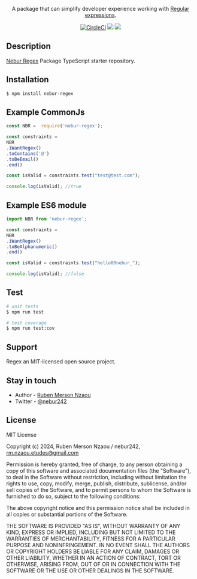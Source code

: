 <p align="center">A package that can simplify developer experience working with <a href="https://developer.mozilla.org/en-US/docs/Web/JavaScript/Guide/Regular_expressions" target="_blank">Regular expressions</a>.</p>
    <p align="center">
<a href="#" target="_blank"><img src="https://img.shields.io/circleci/build/github/nestjs/nest/master" alt="CircleCI" /></a>
  <a href="https://www.paypal.com/donate/?hosted_button_id=DENZZAD4EPNYY" target="_blank"><img src="https://img.shields.io/badge/Donate-PayPal-ff3f59.svg"/></a>
  <a href="https://twitter.com/nebur242" target="_blank"><img src="https://img.shields.io/twitter/follow/nestframework.svg?style=social&label=Follow"></a>
</p>

## Description

[Nebur Regex](https://github.com/Nebur242/regex-made-simple) Package TypeScript starter repository.


## Installation

```bash
$ npm install nebur-regex
```

## Example CommonJs

```typescript
const NBR =  require('nebur-regex');

const constraints = 
NBR
.iWantRegex()
.toContains('@')
.toBeEmail()
.end()

const isValid = constraints.test("test@test.com");

console.log(isValid); //true
```

## Example ES6 module

```typescript
import NBR from 'nebur-regex';

const constraints = 
NBR
.iWantRegex()
.toBeAlphanumeric()
.end()

const isValid = constraints.test("hello00nebur_");

console.log(isValid); //false
```

## Test

```bash
# unit tests
$ npm run test

# test coverage
$ npm run test:cov
```

## Support

Regex an MIT-licensed open source project.

## Stay in touch

- Author - [Ruben Merson Nzaou](https://nebur242.com)
- Twitter - [@nebur242](https://twitter.com/nebur242)

## License

MIT License

Copyright (c) 2024, Ruben Merson Nzaou / nebur242, <rm.nzaou.etudes@gmail.com>

Permission is hereby granted, free of charge, to any person obtaining a copy
of this software and associated documentation files (the "Software"), to deal
in the Software without restriction, including without limitation the rights
to use, copy, modify, merge, publish, distribute, sublicense, and/or sell
copies of the Software, and to permit persons to whom the Software is
furnished to do so, subject to the following conditions:

The above copyright notice and this permission notice shall be included in
all copies or substantial portions of the Software.

THE SOFTWARE IS PROVIDED "AS IS", WITHOUT WARRANTY OF ANY KIND, EXPRESS OR
IMPLIED, INCLUDING BUT NOT LIMITED TO THE WARRANTIES OF MERCHANTABILITY,
FITNESS FOR A PARTICULAR PURPOSE AND NONINFRINGEMENT. IN NO EVENT SHALL THE
AUTHORS OR COPYRIGHT HOLDERS BE LIABLE FOR ANY CLAIM, DAMAGES OR OTHER
LIABILITY, WHETHER IN AN ACTION OF CONTRACT, TORT OR OTHERWISE, ARISING FROM,
OUT OF OR IN CONNECTION WITH THE SOFTWARE OR THE USE OR OTHER DEALINGS IN THE
SOFTWARE.
